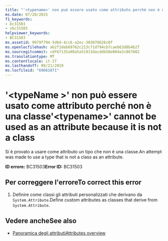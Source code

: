 ```yaml
---
title: "'<typename>' non può essere usato come attributo perché non è una classe"
ms.date: 07/20/2015
f1_keywords:
- bc31503
- vbc31503
helpviewer_keywords:
- BC31503
ms.assetid: 9979f794-5d6d-4cc6-a2ec-303078626c0f
ms.openlocfilehash: ab2f1deb69762c213c71d794cb7caeb63d8b4b2f
ms.sourcegitcommit: cdf67135a98a5a51913dacddb58e004a3c867802
ms.translationtype: MT
ms.contentlocale: it-IT
ms.lasthandoff: 08/21/2019
ms.locfileid: "69661071"
---
```

# <a name="typename-cannot-be-used-as-an-attribute-because-it-is-not-a-class"></a><span data-ttu-id="2940c-102">'\<typeName >' non può essere usato come attributo perché non è una classe</span><span class="sxs-lookup"><span data-stu-id="2940c-102">'\<typename>' cannot be used as an attribute because it is not a class</span></span>
<span data-ttu-id="2940c-103">Si è provato a usare come attributo un tipo che non è una classe.</span><span class="sxs-lookup"><span data-stu-id="2940c-103">An attempt was made to use a type that is not a class as an attribute.</span></span>  
  
 <span data-ttu-id="2940c-104">**ID errore:** BC31503</span><span class="sxs-lookup"><span data-stu-id="2940c-104">**Error ID:** BC31503</span></span>  
  
## <a name="to-correct-this-error"></a><span data-ttu-id="2940c-105">Per correggere l'errore</span><span class="sxs-lookup"><span data-stu-id="2940c-105">To correct this error</span></span>  
  
1. <span data-ttu-id="2940c-106">Definire come classi gli attributi personalizzati che derivano da `System.Attribute`.</span><span class="sxs-lookup"><span data-stu-id="2940c-106">Define custom attributes as classes that derive from `System.Attribute`.</span></span>  
  
## <a name="see-also"></a><span data-ttu-id="2940c-107">Vedere anche</span><span class="sxs-lookup"><span data-stu-id="2940c-107">See also</span></span>

- [<span data-ttu-id="2940c-108">Panoramica degli attributi</span><span class="sxs-lookup"><span data-stu-id="2940c-108">Attributes overview</span></span>](../programming-guide/concepts/attributes/index.md)
